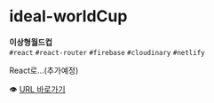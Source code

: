 # ideal-worldCup

**이상형월드컵**<br/>
`#react` `#react-router` `#firebase` `#cloudinary` `#netlify`
<br/>

React로...(추가예정)

👁 [URL 바로가기](https://idealworldcup.netlify.app/)
<br/>
<br/>

